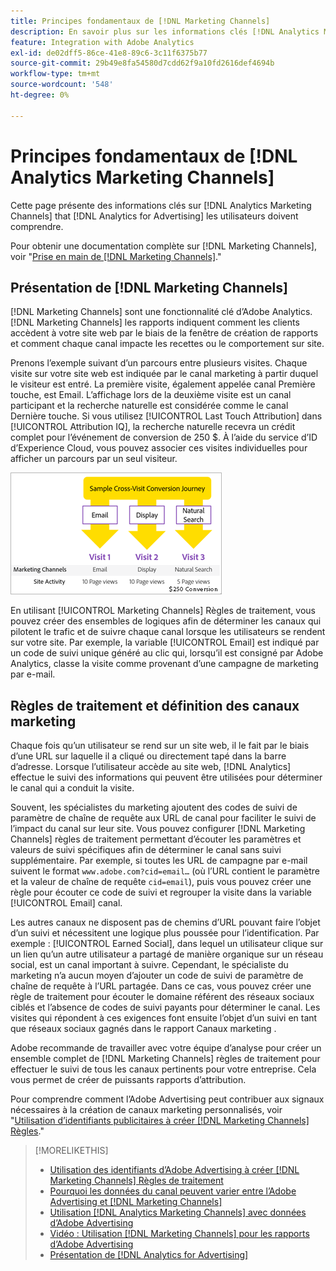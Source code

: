 ```yaml
---
title: Principes fondamentaux de [!DNL Marketing Channels]
description: En savoir plus sur les informations clés [!DNL Analytics Marketing Channels] that [!DNL Analytics for Advertising] Les utilisateurs doivent comprendre.
feature: Integration with Adobe Analytics
exl-id: de02dff5-86ce-41e8-89c6-3c11f6375b77
source-git-commit: 29b49e8fa54580d7cdd62f9a10fd2616def4694b
workflow-type: tm+mt
source-wordcount: '548'
ht-degree: 0%

---
```


# Principes fondamentaux de [!DNL Analytics Marketing Channels]

Cette page présente des informations clés sur [!DNL Analytics Marketing Channels] that [!DNL Analytics for Advertising] les utilisateurs doivent comprendre.

Pour obtenir une documentation complète sur [!DNL Marketing Channels], voir &quot;[Prise en main de [!DNL Marketing Channels]](https://experienceleague.adobe.com/docs/analytics/components/marketing-channels/c-getting-started-mchannel.html).&quot;

## Présentation de [!DNL Marketing Channels]

[!DNL Marketing Channels] sont une fonctionnalité clé d’Adobe Analytics. [!DNL Marketing Channels] les rapports indiquent comment les clients accèdent à votre site web par le biais de la fenêtre de création de rapports et comment chaque canal impacte les recettes ou le comportement sur site.

Prenons l’exemple suivant d’un parcours entre plusieurs visites. Chaque visite sur votre site web est indiquée par le canal marketing à partir duquel le visiteur est entré. La première visite, également appelée canal Première touche, est Email. L’affichage lors de la deuxième visite est un canal participant et la recherche naturelle est considérée comme le canal Dernière touche. Si vous utilisez [!UICONTROL Last Touch Attribution] dans [!UICONTROL Attribution IQ], la recherche naturelle recevra un crédit complet pour l’événement de conversion de 250 $. À l’aide du service d’ID d’Experience Cloud, vous pouvez associer ces visites individuelles pour afficher un parcours par un seul visiteur.

![Exemple de parcours de conversion entre visites dans les canaux marketing](/help/integrations/assets/a4adc-mc-sample-journey.png)

En utilisant [!UICONTROL Marketing Channels] Règles de traitement, vous pouvez créer des ensembles de logiques afin de déterminer les canaux qui pilotent le trafic et de suivre chaque canal lorsque les utilisateurs se rendent sur votre site. Par exemple, la variable [!UICONTROL Email] est indiqué par un code de suivi unique généré au clic qui, lorsqu’il est consigné par Adobe Analytics, classe la visite comme provenant d’une campagne de marketing par e-mail.

## Règles de traitement et définition des canaux marketing

Chaque fois qu’un utilisateur se rend sur un site web, il le fait par le biais d’une URL sur laquelle il a cliqué ou directement tapé dans la barre d’adresse. Lorsque l’utilisateur accède au site web, [!DNL Analytics] effectue le suivi des informations qui peuvent être utilisées pour déterminer le canal qui a conduit la visite.

Souvent, les spécialistes du marketing ajoutent des codes de suivi de paramètre de chaîne de requête aux URL de canal pour faciliter le suivi de l’impact du canal sur leur site. Vous pouvez configurer [!DNL Marketing Channels] règles de traitement permettant d’écouter les paramètres et valeurs de suivi spécifiques afin de déterminer le canal sans suivi supplémentaire. Par exemple, si toutes les URL de campagne par e-mail suivent le format `www.adobe.com?cid=email…` (où l’URL contient le paramètre et la valeur de chaîne de requête `cid=email`), puis vous pouvez créer une règle pour écouter ce code de suivi et regrouper la visite dans la variable [!UICONTROL Email] canal.

Les autres canaux ne disposent pas de chemins d’URL pouvant faire l’objet d’un suivi et nécessitent une logique plus poussée pour l’identification. Par exemple : [!UICONTROL Earned Social], dans lequel un utilisateur clique sur un lien qu’un autre utilisateur a partagé de manière organique sur un réseau social, est un canal important à suivre. Cependant, le spécialiste du marketing n’a aucun moyen d’ajouter un code de suivi de paramètre de chaîne de requête à l’URL partagée. Dans ce cas, vous pouvez créer une règle de traitement pour écouter le domaine référent des réseaux sociaux ciblés et l’absence de codes de suivi payants pour déterminer le canal. Les visites qui répondent à ces exigences font ensuite l’objet d’un suivi en tant que réseaux sociaux gagnés dans le rapport Canaux marketing .

Adobe recommande de travailler avec votre équipe d’analyse pour créer un ensemble complet de [!DNL Marketing Channels] règles de traitement pour effectuer le suivi de tous les canaux pertinents pour votre entreprise. Cela vous permet de créer de puissants rapports d’attribution.

Pour comprendre comment l’Adobe Advertising peut contribuer aux signaux nécessaires à la création de canaux marketing personnalisés, voir &quot;[Utilisation d’identifiants publicitaires à créer [!DNL Marketing Channels] Règles](mc-ids.md).&quot;

>[!MORELIKETHIS]
>
>* [Utilisation des identifiants d’Adobe Advertising à créer [!DNL Marketing Channels] Règles de traitement](mc-ids.md)
>* [Pourquoi les données du canal peuvent varier entre l’Adobe Advertising et [!DNL Marketing Channels]](mc-data-variances.md)
>* [Utilisation [!DNL Analytics Marketing Channels] avec données d’Adobe Advertising](mc-ac-data.md)
>* [Vidéo : Utilisation [!DNL Marketing Channels] pour les rapports d’Adobe Advertising](https://experienceleague.adobe.com/docs/advertising-learn/tutorials/analytics/analytics-reporting-a4adc.html)
>* [Présentation de [!DNL Analytics for Advertising]](/help/integrations/analytics/overview.md)
